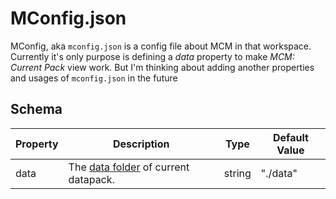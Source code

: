 # MConfig.json
MConfig, aka `mconfig.json` is a config file about MCM in that workspace. Currently it's only purpose is defining a *data* property to make *MCM: Current Pack* view work. But I'm thinking about adding another properties and usages of `mconfig.json` in the future


## Schema

|Property|Description|Type|Default Value
|-|-|-|-|
|data|The [data folder](https://minecraft.wiki/Data_pack#data) of current datapack.|string|"./data" 